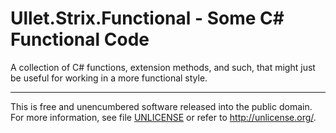 # Ullet.Strix.Functional - Some C# Functional Code

A collection of C# functions, extension methods, and such, that might just be useful for working in a more functional style.

* * *

This is free and unencumbered software released into the public domain.
For more information, see file [UNLICENSE](/UNLICENSE) or refer to http://unlicense.org/.
